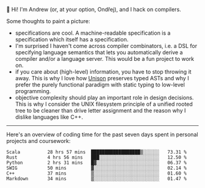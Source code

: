 :wave: Hi! I'm Andrew (or, at your option, Ondřej), and I hack on compilers. 

Some thoughts to paint a picture:
- specifications are cool. A machine-readable specification is a specification which itself has a specification.
- I'm surprised I haven't come across compiler combinators, i.e. a DSL for specifying language semantics that lets you automatically derive a compiler and/or a language server. This would be a fun project to work on.
- if you care about (high-level) information, you have to stop throwing it away. This is why I love how [Unison](https://github.com/unisonweb/unison) preserves typed ASTs and why I prefer the purely functional paradigm with static typing to low-level programming.
- objective complexity should play an important role in design decisions. This is why I consider the UNIX filesystem principle of a unified rooted tree to be cleaner than drive letter assignment and the reason why I dislike languages like C++.

---

Here's an overview of coding time for the past seven days spent in personal projects and coursework:
<!--START_SECTION:waka-->

```text
Scala          28 hrs 57 mins  ██████████████████▒░░░░░░   73.31 %
Rust           4 hrs 56 mins   ███░░░░░░░░░░░░░░░░░░░░░░   12.50 %
Python         2 hrs 31 mins   █▓░░░░░░░░░░░░░░░░░░░░░░░   06.37 %
SWIG           50 mins         ▓░░░░░░░░░░░░░░░░░░░░░░░░   02.14 %
C++            37 mins         ▒░░░░░░░░░░░░░░░░░░░░░░░░   01.60 %
Markdown       34 mins         ▒░░░░░░░░░░░░░░░░░░░░░░░░   01.47 %
```

<!--END_SECTION:waka-->

<!--
**viluon/viluon** is a ✨ _special_ ✨ repository because its `README.md` (this file) appears on your GitHub profile.

Here are some ideas to get you started:

- 🔭 I’m currently working on ...
- 🌱 I’m currently learning ...
- 👯 I’m looking to collaborate on ...
- 🤔 I’m looking for help with ...
- 💬 Ask me about ...
- 📫 How to reach me: ...
- 😄 Pronouns: ...
- ⚡ Fun fact: ...
-->
